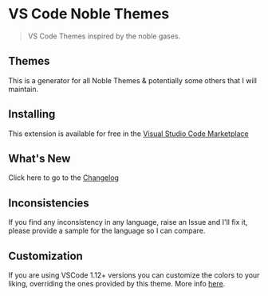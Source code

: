 # VS Code Noble Themes

> VS Code Themes inspired by the noble gases.

## Themes

This is a generator for all Noble Themes & potentially some others that I will maintain.
## Installing

This extension is available for free in the [Visual Studio Code Marketplace](https://marketplace.visualstudio.com/items/chaseadamsio.vscode-noble-themes)

## What's New

Click here to go to the [Changelog](https://github.com/chaseadamsio/vscode-noble-themes/blob/master/CHANGELOG.md)

## Inconsistencies

If you find any inconsistency in any language, raise an Issue and I'll fix it, please provide a sample for the language so I can compare.

## Customization

If you are using VSCode 1.12+ versions you can customize the colors to your liking, overriding the ones provided by this theme. More info [here](https://code.visualstudio.com/docs/getstarted/theme-color-reference).

